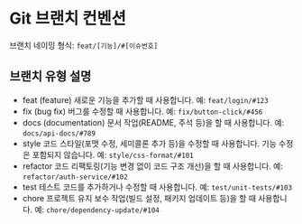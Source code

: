 # Git 브랜치 컨벤션

브랜치 네이밍 형식: `feat/[기능]/#[이슈번호]`

## 브랜치 유형 설명

- feat (feature)
  새로운 기능을 추가할 때 사용합니다.
  예: `feat/login/#123`
- fix (bug fix)
  버그를 수정할 때 사용합니다.
  예: `fix/button-click/#456`
- docs (documentation)
  문서 작업(README, 주석 등)을 할 때 사용합니다.
  예: `docs/api-docs/#789`
- style
  코드 스타일(포맷 수정, 세미콜론 추가 등)을 수정할 때 사용합니다. 기능 수정은 포함되지 않습니다.
  예: `style/css-format/#101`
- refactor
  코드 리팩토링(기능 변경 없이 코드 구조 개선)을 할 때 사용합니다.
  예: `refactor/auth-service/#102`
- test
  테스트 코드를 추가하거나 수정할 때 사용합니다.
  예: `test/unit-tests/#103`
- chore
  프로젝트 유지 보수 작업(빌드 설정, 패키지 업데이트 등)을 할 때 사용합니다.
  예: `chore/dependency-update/#104`
